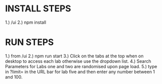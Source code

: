 # INSTALL STEPS

1.) /ui
2.) npm install

# RUN STEPS

1.) from /ui
2.) npm run start
3.) Click on the tabs at the top when on desktop to access each lab otherwise use the dropdown list.
4.) Search Parameters for Labs one and two are randomised upon page load.
5.) type in ?limit= in the URL bar for lab five and then enter any number between 1 and 100.
